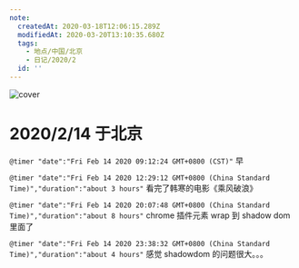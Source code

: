 ```yaml
---
note:
  createdAt: 2020-03-18T12:06:15.289Z
  modifiedAt: 2020-03-20T13:10:35.680Z
  tags:
    - 地点/中国/北京
    - 日记/2020/2
  id: ''
---
```

![cover](https://cn.bing.com/th?id=OHR.CorsicaHeart_EN-CN1610180963_UHD.jpg&pid=hp&w=3840&h=2160&rs=1&c=4&r=0)

# 2020/2/14 于北京

`@timer "date":"Fri Feb 14 2020 09:12:24 GMT+0800 (CST)"`
早

`@timer "date":"Fri Feb 14 2020 12:29:12 GMT+0800 (China Standard Time)","duration":"about 3 hours"`
看完了韩寒的电影《乘风破浪》

`@timer "date":"Fri Feb 14 2020 20:07:48 GMT+0800 (China Standard Time)","duration":"about 8 hours"`
chrome 插件元素 wrap 到 shadow dom 里面了

`@timer "date":"Fri Feb 14 2020 23:38:32 GMT+0800 (China Standard Time)","duration":"about 4 hours"`
感觉 shadowdom 的问题很大。。。
